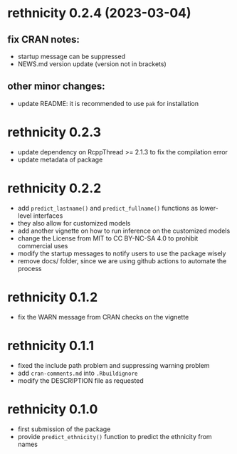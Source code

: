 # rethnicity 0.2.4 (2023-03-04)

## fix CRAN notes:

* startup message can be suppressed
* NEWS.md version update (version not in brackets)

## other minor changes:

* update README: it is recommended to use `pak` for installation


# rethnicity 0.2.3

* update dependency on RcppThread >= 2.1.3 to fix the compilation error
* update metadata of package

# rethnicity 0.2.2

* add `predict_lastname()` and `predict_fullname()` functions as lower-level interfaces
* they also allow for customized models
* add another vignette on how to run inference on the customized models
* change the License from MIT to CC BY-NC-SA 4.0 to prohibit commercial uses
* modify the startup messages to notify users to use the package wisely
* remove docs/ folder, since we are using github actions to automate the process

# rethnicity 0.1.2

* fix the WARN message from CRAN checks on the vignette

# rethnicity 0.1.1

* fixed the include path problem and suppressing warning problem
* add `cran-comments.md` into `.Rbuildignore`
* modify the DESCRIPTION file as requested

# rethnicity 0.1.0

* first submission of the package
* provide `predict_ethnicity()` function to predict the ethnicity from names
